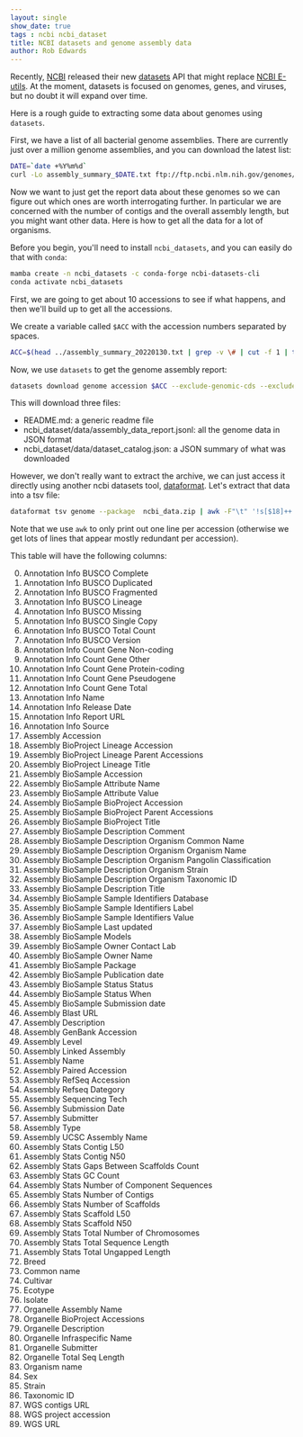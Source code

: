 ```yaml
---
layout: single
show_date: true
tags : ncbi ncbi_dataset
title: NCBI datasets and genome assembly data
author: Rob Edwards
---
```



Recently, [NCBI](https://www.ncbi.nlm.nih.gov/) released their new [datasets](https://www.ncbi.nlm.nih.gov/datasets/docs/) API that might replace [NCBI E-utils](https://github.com/NCBI-Hackathons/EDirectCookbook). At the moment, datasets is focused on genomes, genes, and viruses, but no doubt it will expand over time.

Here is a rough guide to extracting some data about genomes using `datasets`.

First, we have a list of all bacterial genome assemblies. There are currently just over a million genome assemblies, and you can download the latest list:

```bash
DATE=`date +%Y%m%d`
curl -Lo assembly_summary_$DATE.txt ftp://ftp.ncbi.nlm.nih.gov/genomes/genbank/bacteria/assembly_summary.txt
```

Now we want to just get the report data about these genomes so we can figure out which ones are worth interrogating further. In particular we are concerned with the number of contigs and the overall assembly length, but you might want other data. Here is how to get all the data for a lot of organisms.

Before you begin, you'll need to install `ncbi_datasets`, and you can easily do that with `conda`:

```bash
mamba create -n ncbi_datasets -c conda-forge ncbi-datasets-cli
conda activate ncbi_datasets
```



First, we are going to get about 10 accessions to see if what happens, and then we'll build up to get all the accessions.

We create a variable called `$ACC` with the accession numbers separated by spaces.

```bash
ACC=$(head ../assembly_summary_20220130.txt | grep -v \# | cut -f 1 | tr \\n \ )
```

Now, we use `datasets` to get the genome assembly report:

```bash
datasets download genome accession $ACC --exclude-genomic-cds --exclude-gff3 --exclude-protein --exclude-rna --exclude-seq  --filename ncbi_data.zip
```

This will download three files:

 - README.md: a generic readme file
 - ncbi_dataset/data/assembly_data_report.jsonl: all the genome data in JSON format
 - ncbi_dataset/data/dataset_catalog.json: a JSON summary of what was downloaded


However, we don't really want to extract the archive, we can just access it directly using another ncbi datasets tool, [dataformat](https://www.ncbi.nlm.nih.gov/datasets/docs/v1/reference-docs/command-line/dataformat/). Let's extract that data into a tsv file:

```bash
dataformat tsv genome --package  ncbi_data.zip | awk -F"\t" '!s[$18]++ {print}' > ncbi_data.tsv
```

Note that we use `awk` to only print out one line per accession (otherwise we get lots of lines that appear mostly redundant per accession).

This table will have the following columns:


0. Annotation Info BUSCO Complete
1. Annotation Info BUSCO Duplicated
2. Annotation Info BUSCO Fragmented
3. Annotation Info BUSCO Lineage
4. Annotation Info BUSCO Missing
5. Annotation Info BUSCO Single Copy
6. Annotation Info BUSCO Total Count
7. Annotation Info BUSCO Version
8. Annotation Info Count Gene Non-coding
9. Annotation Info Count Gene Other
10. Annotation Info Count Gene Protein-coding
11. Annotation Info Count Gene Pseudogene
12. Annotation Info Count Gene Total
13. Annotation Info Name
14. Annotation Info Release Date
15. Annotation Info Report URL
16. Annotation Info Source
17. Assembly Accession
18. Assembly BioProject Lineage Accession
19. Assembly BioProject Lineage Parent Accessions
20. Assembly BioProject Lineage Title
21. Assembly BioSample Accession
22. Assembly BioSample Attribute Name
23. Assembly BioSample Attribute Value
24. Assembly BioSample BioProject Accession
25. Assembly BioSample BioProject Parent Accessions
26. Assembly BioSample BioProject Title
27. Assembly BioSample Description Comment
28. Assembly BioSample Description Organism Common Name
29. Assembly BioSample Description Organism Organism Name
30. Assembly BioSample Description Organism Pangolin Classification
31. Assembly BioSample Description Organism Strain
32. Assembly BioSample Description Organism Taxonomic ID
33. Assembly BioSample Description Title
34. Assembly BioSample Sample Identifiers Database
35. Assembly BioSample Sample Identifiers Label
36. Assembly BioSample Sample Identifiers Value
37. Assembly BioSample Last updated
38. Assembly BioSample Models
39. Assembly BioSample Owner Contact Lab
40. Assembly BioSample Owner Name
41. Assembly BioSample Package
42. Assembly BioSample Publication date
43. Assembly BioSample Status Status
44. Assembly BioSample Status When
45. Assembly BioSample Submission date
46. Assembly Blast URL
47. Assembly Description
48. Assembly GenBank Accession
49. Assembly Level
50. Assembly Linked Assembly
51. Assembly Name
52. Assembly Paired Accession
53. Assembly RefSeq Accession
54. Assembly Refseq Dategory
55. Assembly Sequencing Tech
56. Assembly Submission Date
57. Assembly Submitter
58. Assembly Type
59. Assembly UCSC Assembly Name
60. Assembly Stats Contig L50
61. Assembly Stats Contig N50
62. Assembly Stats Gaps Between Scaffolds Count
63. Assembly Stats GC Count
64. Assembly Stats Number of Component Sequences
65. Assembly Stats Number of Contigs
66. Assembly Stats Number of Scaffolds
67. Assembly Stats Scaffold L50
68. Assembly Stats Scaffold N50
69. Assembly Stats Total Number of Chromosomes
70. Assembly Stats Total Sequence Length
71. Assembly Stats Total Ungapped Length
72. Breed
73. Common name
74. Cultivar
75. Ecotype
76. Isolate
77. Organelle Assembly Name
78. Organelle BioProject Accessions
79. Organelle Description
80. Organelle Infraspecific Name
81. Organelle Submitter
82. Organelle Total Seq Length
83. Organism name
84. Sex
85. Strain
86. Taxonomic ID
87. WGS contigs URL
88. WGS project accession
89. WGS URL


